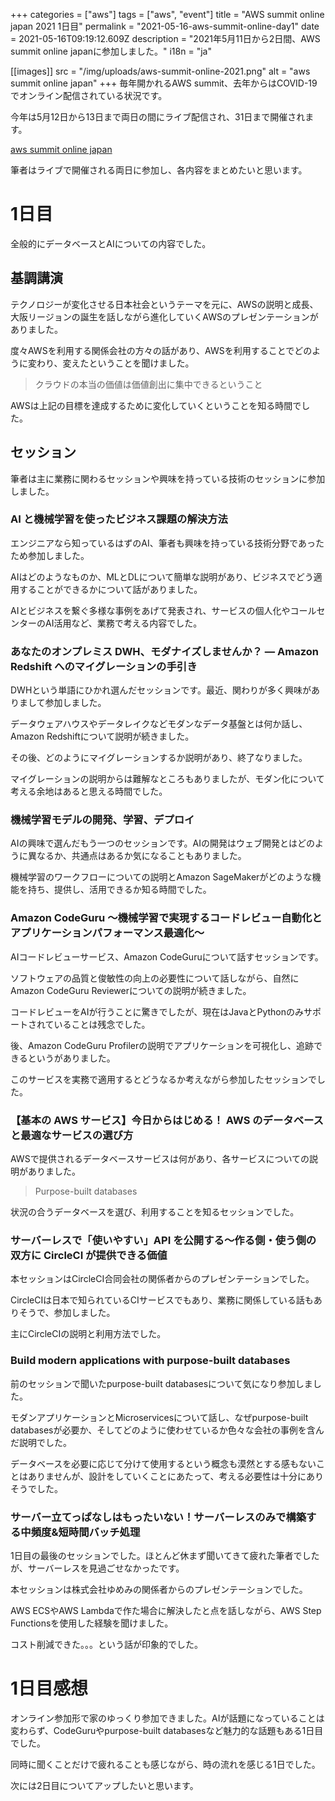 +++
categories = ["aws"]
tags = ["aws", "event"]
title = "AWS summit online japan 2021 1日目"
permalink = "2021-05-16-aws-summit-online-day1"
date = 2021-05-16T09:19:12.609Z
description = "2021年5月11日から2日間、AWS summit online japanに参加しました。"
i18n = "ja"

[[images]]
src = "/img/uploads/aws-summit-online-2021.png"
alt = "aws summit online japan"
+++
毎年開かれるAWS summit、去年からはCOVID-19でオンライン配信されている状況です。

今年は5月12日から13日まで両日の間にライブ配信され、31日まで開催されます。

[aws summit online japan](https://aws.amazon.com/jp/events/summits/online/japan/)

筆者はライブで開催される両日に参加し、各内容をまとめたいと思います。

# 1日目

全般的にデータベースとAIについての内容でした。

## 基調講演

テクノロジーが変化させる日本社会というテーマを元に、AWSの説明と成長、大阪リージョンの誕生を話しながら進化していくAWSのプレゼンテーションがありました。

度々AWSを利用する関係会社の方々の話があり、AWSを利用することでどのように変わり、変えたということを聞けました。

> クラウドの本当の価値は価値創出に集中できるということ

AWSは上記の目標を達成するために変化していくということを知る時間でした。

## セッション

筆者は主に業務に関わるセッションや興味を持っている技術のセッションに参加しました。

### AI と機械学習を使ったビジネス課題の解決方法

エンジニアなら知っているはずのAI、筆者も興味を持っている技術分野であったため参加しました。

AIはどのようなものか、MLとDLについて簡単な説明があり、ビジネスでどう適用することができるかについて話がありました。

AIとビジネスを繋ぐ多様な事例をあげて発表され、サービスの個人化やコールセンターのAI活用など、業務で考える内容でした。

### あなたのオンプレミス DWH、モダナイズしませんか？ — Amazon Redshift へのマイグレーションの手引き

DWHという単語にひかれ選んだセッションです。最近、関わりが多く興味がありまして参加しました。

データウェアハウスやデータレイクなどモダンなデータ基盤とは何か話し、Amazon Redshiftについて説明が続きました。

その後、どのようにマイグレーションするか説明があり、終了なりました。

マイグレーションの説明からは難解なところもありましたが、モダン化について考える余地はあると思える時間でした。

### 機械学習モデルの開発、学習、デプロイ

AIの興味で選んだもう一つのセッションです。AIの開発はウェブ開発とはどのように異なるか、共通点はあるか気になることもありました。

機械学習のワークフローについての説明とAmazon SageMakerがどのような機能を持ち、提供し、活用できるか知る時間でした。

### Amazon CodeGuru 〜機械学習で実現するコードレビュー自動化とアプリケーションパフォーマンス最適化〜

AIコードレビューサービス、Amazon CodeGuruについて話すセッションです。

ソフトウェアの品質と俊敏性の向上の必要性について話しながら、自然にAmazon CodeGuru Reviewerについての説明が続きました。

コードレビューをAIが行うことに驚きでしたが、現在はJavaとPythonのみサポートされていることは残念でした。

後、Amazon CodeGuru Profilerの説明でアプリケーションを可視化し、追跡できるというがありました。

このサービスを実務で適用するとどうなるか考えながら参加したセッションでした。

### 【基本の AWS サービス】今日からはじめる！ AWS のデータベースと最適なサービスの選び方

AWSで提供されるデータベースサービスは何があり、各サービスについての説明がありました。

> Purpose-built databases

状況の合うデータベースを選び、利用することを知るセッションでした。

### サーバーレスで「使いやすい」API を公開する～作る側・使う側の双方に CircleCI が提供できる価値

本セッションはCircleCI合同会社の関係者からのプレゼンテーションでした。

CircleCIは日本で知られているCIサービスでもあり、業務に関係している話もありそうで、参加しました。

主にCircleCIの説明と利用方法でした。

### Build modern applications with purpose-built databases

前のセッションで聞いたpurpose-built databasesについて気になり参加しました。

モダンアプリケーションとMicroservicesについて話し、なぜpurpose-built databasesが必要か、そしてどのように使わせているか色々な会社の事例を含んだ説明でした。

データベースを必要に応じて分けて使用するという概念も漠然とする感もないことはありませんが、設計をしていくことにあたって、考える必要性は十分にありそうでした。

### サーバー立てっぱなしはもったいない！サーバーレスのみで構築する中頻度&短時間バッチ処理

1日目の最後のセッションでした。ほとんど休まず聞いてきて疲れた筆者でしたが、サーバーレスを見過ごせなかったです。

本セッションは株式会社ゆめみの関係者からのプレゼンテーションでした。

AWS ECSやAWS Lambdaで作た場合に解決したと点を話しながら、AWS Step Functionsを使用した経験を聞けました。

コスト削減できた。。。という話が印象的でした。

# 1日目感想

オンライン参加形で家のゆっくり参加できました。AIが話題になっていることは変わらず、CodeGuruやpurpose-built databasesなど魅力的な話題もある1日目でした。

同時に聞くことだけで疲れることも感じながら、時の流れを感じる1日でした。

次には2日目についてアップしたいと思います。